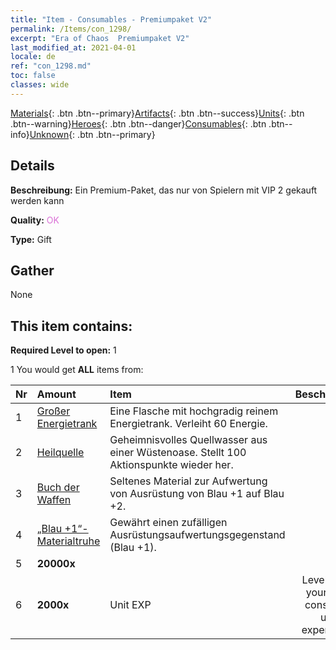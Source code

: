```yaml
---
title: "Item - Consumables - Premiumpaket V2"
permalink: /Items/con_1298/
excerpt: "Era of Chaos  Premiumpaket V2"
last_modified_at: 2021-04-01
locale: de
ref: "con_1298.md"
toc: false
classes: wide
---
```

 [Materials](/de/Items/){: .btn .btn--primary}[Artifacts](/de/Items/Artifacts/){: .btn .btn--success}[Units](/de/Items/Units/){: .btn .btn--warning}[Heroes](/de/Items/Heroes/){: .btn .btn--danger}[Consumables](/de/Items/Consumables/){: .btn .btn--info}[Unknown](/de/Items/Unknown/){: .btn .btn--primary}

## Details
 **Beschreibung:** Ein Premium-Paket, das nur von Spielern mit VIP 2 gekauft werden kann

 **Quality:** <span style="color: #DA70D6">OK</span>

 **Type:** Gift

## Gather

  None

## This item contains:

 **Required Level to open:** 1

 1 You would get **ALL** items  from:

  | Nr | Amount |     Item    | Beschreibung |
  |:---|:-------|:------------|:-----------:|
  | 1 | [Großer Energietrank](/de/Items/con_706/) | Eine Flasche mit hochgradig reinem Energietrank. Verleiht 60 Energie. | 
  | 2 | [Heilquelle](/de/Items/con_1333/) | Geheimnisvolles Quellwasser aus einer Wüstenoase. Stellt 100 Aktionspunkte wieder her. | 
  | 3 | [Buch der Waffen](/de/Items/mat_25/) | Seltenes Material zur Aufwertung von Ausrüstung von Blau +1 auf Blau +2. | 
  | 4 | [„Blau +1“-Materialtruhe](/de/Items/con_1257/) | Gewährt einen zufälligen Ausrüstungsaufwertungsgegenstand (Blau +1). | 
  | 5 |  **20000x** | <i class="fas fa-coins"/> |  | 
  | 6 |  **2000x** | Unit EXP | Leveling up your units consumes unit experience.  | 
